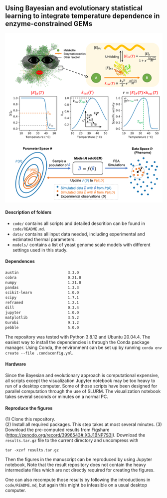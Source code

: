 ## Using Bayesian and evolutionary statistical learning to integrate temperature dependence in enzyme-constrained GEMs
<p align="center">
  <img  src="figures/logo.png">
</p>

#### Description of folders
* `code/` contains all scripts and detailed descrition can be found in `code/README.md`.
* `data/` contains all input data needed, including experimental and estimated thermal parameters.
* `models/` contains a list of yeast genome scale models with different settings used in this study.

#### Dependences
```
austin                      3.3.0
cobra                       0.21.0
numpy                       1.21.0  
pandas                      1.3.3
scikit-learn                1.0.0
scipy                       1.7.1
reframed                    1.2.1
dill                        0.3.4  
jupyter                     1.0.0
matplotlib                  3.5.2
Gurobi                      9.1.2
pebble                      5.0.0
```
The repository was tested with Python 3.8.12 and Ubuntu 20.04.4. The easiest way to install the dependencies is through the Conda package manager. Using Conda, the environment can be set up by running `conda env create --file .condaconfig.yml`.

#### Hardware
Since the Bayesian and evolutionary approach is computational expensive, all scripts except the visualization Jupyter notebook may be too heavy to run of a desktop computer. Some of those scripts have been designed for parallel computation through the use of SLURM. The visualization notebook takes several seconds or minutes on a normal PC.

#### Reproduce the figures
(1) Clone this repository.  
(2) Install all required packages. This step takes at most several minutes.
(3) Download the pre-computed results from Figshare (https://zenodo.org/record/3996543#.X0J1BNP7S3I). Download the `results.tar.gz` file to the current directory and uncompress with 
```
tar -xzvf results.tar.gz
```
Then the figures in the manuscript can be reproduced by using Jupyter notebook, Note that the result repository does not contain the heavy intermediate files which are not directly required for creating the figures.

One can also recompute those results by following the introductions in `code/README.md`, but again this might be infeasible on a usual desktop computer.
